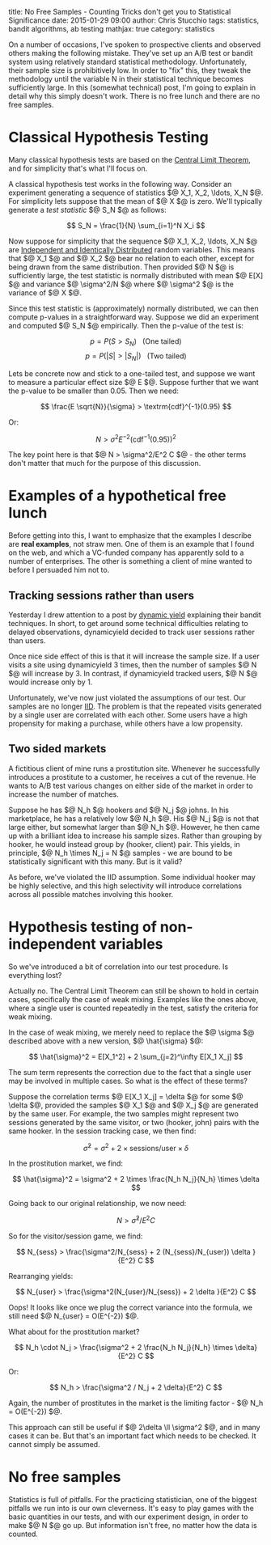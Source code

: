 title: No Free Samples - Counting Tricks don't get you to Statistical Significance
date: 2015-01-29 09:00
author: Chris Stucchio
tags: statistics, bandit algorithms, ab testing
mathjax: true
category: statistics

On a number of occasions, I've spoken to prospective clients and observed others making the following mistake. They've set up an A/B test or bandit system using relatively standard statistical methodology. Unfortunately, their sample size is prohibitively low. In order to "fix" this, they tweak the methodology until the variable N in their statistical technique becomes sufficiently large. In this (somewhat technical) post, I'm going to explain in detail why this simply doesn't work. There is no free lunch and there are no free samples.

# Classical Hypothesis Testing

Many classical hypothesis tests are based on the [Central Limit Theorem](https://en.wikipedia.org/wiki/Central_limit_theorem), and for simplicity that's what I'll focus on.

A classical hypothesis test works in the following way. Consider an experiment generating a sequence of statistics $@ X_1, X_2, \ldots, X_N $@. For simplicity lets suppose that the mean of $@ X $@ is zero. We'll typically generate a *test statistic* $@ S_N $@ as follows:

$$ S_N = \frac{1}{N} \sum_{i=1}^N X_i $$

Now suppose for simplicity that the sequence $@ X_1, X_2, \ldots, X_N $@ are [Independent and Identically Distributed](https://en.wikipedia.org/wiki/Independent_and_identically_distributed_random_variables) random variables. This means that $@ X_1 $@ and $@ X_2 $@ bear no relation to each other, except for being drawn from the same distribution. Then provided $@ N $@ is sufficiently large, the test statistic is normally distributed with mean $@ E[X] $@ and variance $@ \sigma^2/N $@ where $@ \sigma^2 $@ is the variance of $@ X $@.

Since this test statistic is (approximately) normally distributed, we can then compute p-values in a straightforward way. Suppose we did an experiment and computed $@ S_N $@ empirically. Then the p-value of the test is:

$$ p = P( S > S_N ) ~~\textrm{ (One tailed)} $$
$$ p = P( |S| > |S_N| ) ~~\textrm{ (Two tailed)} $$

Lets be concrete now and stick to a one-tailed test, and suppose we want to measure a particular effect size $@ E $@. Suppose further that we want the p-value to be smaller than 0.05. Then we need:

$$ \frac{E \sqrt{N}}{\sigma} > \textrm{cdf}^{-1}(0.95) $$

Or:

$$ N > \sigma^2 E^{-2} \left( \textrm{cdf}^{-1}(0.95) \right)^2 $$

The key point here is that $@ N > \sigma^2/E^2 C $@ - the other terms don't matter that much for the purpose of this discussion.

# Examples of a hypothetical free lunch

Before getting into this, I want to emphasize that the examples I describe are **real examples**, not straw men. One of them is an example that I found on the web, and which a VC-funded company has apparently sold to a number of enterprises. The other is something a client of mine wanted to before I persuaded him not to.

## Tracking sessions rather than users

Yesterday I drew attention to a post by [dynamic yield](https://www.dynamicyield.com/2015/01/revenue-based-tests-2/) explaining their bandit techniques. In short, to get around some technical difficulties relating to delayed observations, dynamicyield decided to track user sessions rather than users.

Once nice side effect of this is that it will increase the sample size. If a user visits a site using dynamicyield 3 times, then the number of samples $@ N $@ will increase by 3. In contrast, if dynamicyield tracked users, $@ N $@ would increase only by 1.

Unfortunately, we've now just violated the assumptions of our test. Our samples are no longer [IID](https://en.wikipedia.org/wiki/Independent_and_identically_distributed_random_variables). The problem is that the repeated visits generated by a single user are correlated with each other. Some users have a high propensity for making a purchase, while others have a low propensity.

## Two sided markets

A fictitious client of mine runs a prostitution site. Whenever he successfully introduces a prostitute to a customer, he receives a cut of the revenue. He wants to A/B test various changes on either side of the market in order to increase the number of matches.

Suppose he has $@ N_h $@ hookers and $@ N_j $@ johns. In his marketplace, he has a relatively low $@ N_h $@. His $@ N_j $@ is not that large either, but somewhat larger than $@ N_h $@. However, he then came up with a brilliant idea to increase his sample sizes. Rather than grouping by hooker, he would instead group by (hooker, client) pair. This yields, in principle, $@ N_h \times N_j = N $@ samples - we are bound to be statistically significant with this many. But is it valid?

As before, we've violated the IID assumption. Some individual hooker may be highly selective, and this high selectivity will introduce correlations across all possible matches involving this hooker.

# Hypothesis testing of non-independent variables

So we've introduced a bit of correlation into our test procedure. Is everything lost?

Actually no. The Central Limit Theorem can still be shown to hold in certain cases, specifically the case of weak mixing. Examples like the ones above, where a single user is counted repeatedly in the test, satisfy the criteria for weak mixing.

In the case of weak mixing, we merely need to replace the $@ \sigma $@ described above with a new version, $@ \hat{\sigma} $@:

$$ \hat{\sigma}^2 = E[X_1^2] + 2 \sum_{j=2}^\infty E[X_1 X_j] $$

The sum term represents the correction due to the fact that a single user may be involved in multiple cases. So what is the effect of these terms?

Suppose the correlation terms $@ E[X_1 X_j] = \delta $@ for some $@ \delta $@, provided the samples $@ X_1 $@ and $@ X_j $@ are generated by the same user. For example, the two samples might represent two sessions generated by the same visitor, or two (hooker, john) pairs with the same hooker. In the session tracking case, we then find:

$$ \hat{\sigma}^2 = \sigma^2 + 2 \times \textrm{sessions/user} \times \delta $$

In the prostitution market, we find:

$$ \hat{\sigma}^2 = \sigma^2 + 2 \times \frac{N_h N_j}{N_h} \times \delta $$

Going back to our original relationship, we now need:

$$ N > \hat{\sigma}^2/E^2 C $$

So for the visitor/session game, we find:

$$ N_{sess} > \frac{\sigma^2/N_{sess} + 2 (N_{sess}/N_{user}) \delta }{E^2} C $$

Rearranging yields:

$$ N_{user} > \frac{\sigma^2(N_{user}/N_{sess}) + 2 \delta }{E^2} C $$

Oops! It looks like once we plug the correct variance into the formula, we still need $@ N_{user} = O(E^{-2}) $@.

What about for the prostitution market?

$$ N_h \cdot N_j > \frac{\sigma^2 + 2 \frac{N_h N_j}{N_h} \times \delta}{E^2} C $$

Or:

$$ N_h > \frac{\sigma^2 / N_j + 2 \delta}{E^2} C $$

Again, the number of prostitutes in the market is the limiting factor - $@ N_h = O(E^{-2}) $@.

This approach can still be useful if $@ 2\delta \ll \sigma^2 $@, and in many cases it can be. But that's an important fact which needs to be checked. It cannot simply be assumed.

# No free samples

Statistics is full of pitfalls. For the practicing statistician, one of the biggest pitfalls we run into is our own cleverness. It's easy to play games with the basic quantities in our tests, and with our experiment design, in order to make $@ N $@ go up. But information isn't free, no matter how the data is counted.

